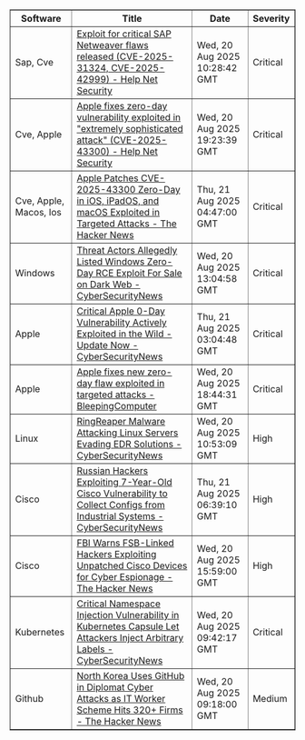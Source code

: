 
<table border="1" style="width:100%; border-collapse: collapse;">
<thead>
<tr>
<th>Software</th>
<th>Title</th>
<th>Date</th>
<th>Severity</th>
</tr>
</thead>
<tbody><tr>
<td>Sap, Cve</td>
<td><a href="https://news.google.com/rss/articles/CBMipAFBVV95cUxQVk5YTXJzLXJzQjEzZWltYVhqTnY3dEVzclhybW5SWWRFaGVkMmJWVDhZQjQ5NWlwcUR3MG9IR2pmc2RQemFjZk9lNFJ1bDNXUTMzM2NBaDBVZndGME9yMXV2S0tYUGFVWURyVGk0RDgtZVRqazRONEJKODE3c2pWUWZmYjNwaHFmaENoWjVIM2ZvNkd5UjA4QVJqSVpsOFFpXzlWbg?oc=5">Exploit for critical SAP Netweaver flaws released (CVE-2025-31324, CVE-2025-42999) - Help Net Security</a></td>
<td>Wed, 20 Aug 2025 10:28:42 GMT</td>
<td>Critical</td>
</tr>
<tr>
<td>Cve, Apple</td>
<td><a href="https://news.google.com/rss/articles/CBMiywFBVV95cUxNZFhOZVN5S0RrcjF6bzJJd3E1bEtaZ3BaOTdaaVpGS25GU0sxbVdPbUw3VXFzblBVT2FtRGJ4dFhzUF84QkxBMW45bG5vN3hhazFNR1YwV0VQVGNXYVVRSzhQY2hMT001eU9CTTZYaTNvMDhOc1BDY0xTWWtFaVp2X25MelRGYnFVei1TczNfd0VQZHJyeE1YYWhPVXNxMVhpcktyU05GVmRYQ00wRVJ2cnZ4SDM0N1dic0ZOQ1NVbmNONkZVcVZ5YmNVVQ?oc=5">Apple fixes zero-day vulnerability exploited in "extremely sophisticated attack" (CVE-2025-43300) - Help Net Security</a></td>
<td>Wed, 20 Aug 2025 19:23:39 GMT</td>
<td>Critical</td>
</tr>
<tr>
<td>Cve, Apple, Macos, Ios</td>
<td><a href="https://news.google.com/rss/articles/CBMiggFBVV95cUxNcFNUbHpWcEJLVi1FQ0RvWE9oc2JXdzE3SlhSVEIyTU8zNXowX242c1BkSXVJX2VDX3FObHB1TEV3UmtISHlHM2I4S1Y2VVBjMmdQRWhWQWJqTUc3Yk9mbkpRRUdzQTlQbV9uZVVaRTJhZG5YaVdIZ3E1dVdQVVFWVHl3?oc=5">Apple Patches CVE-2025-43300 Zero-Day in iOS, iPadOS, and macOS Exploited in Targeted Attacks - The Hacker News</a></td>
<td>Thu, 21 Aug 2025 04:47:00 GMT</td>
<td>Critical</td>
</tr>
<tr>
<td>Windows</td>
<td><a href="https://news.google.com/rss/articles/CBMid0FVX3lxTE4zZlBrNEFJZUFqMnVsei1YaW1tQjY0c25UOUJ3N3pZQlkyb1NNMG9ETkJrNFBDeEpYcU10eGhRYmdxYlNocW5RSDBQWXFZbUVfZTEwai1aQWJaV0V0OUY2M3Q2NGt6VDVJajJVRFVITC1YM0VwV1dZ0gF8QVVfeXFMTVJOVmdPZ1ZGSmJ2cC1kSV9FbkxyVWp5c01QOVJudWwtRXB5S3dqTVQwTTNHVWp2VU5TdmxEeFo3WnA4LVI2YlFmQm1nRjZrM3B0ZXZNYVdlTmI2RlA4Q1lVSGtTaFlSRTlxTkI3QVVybjZucHlEN2gxbHBzbg?oc=5">Threat Actors Allegedly Listed Windows Zero-Day RCE Exploit For Sale on Dark Web - CyberSecurityNews</a></td>
<td>Wed, 20 Aug 2025 13:04:58 GMT</td>
<td>Critical</td>
</tr>
<tr>
<td>Apple</td>
<td><a href="https://news.google.com/rss/articles/CBMigAFBVV95cUxPeUdKcE41blQ1YjdmQ1BUcko1QnFfa3M4TGVGSzg2czNwZmdTR3NXNzZ3bnJWcUNWVTZseDBTRmlEejFWNlotemlPT2pHaUZFRlVEYTdNdXZQY0FrUTlXYTVFOWJLQ1h5cjZBUDV0OEhuaUNVVU5tMEtEUThjNzFZWtIBhgFBVV95cUxPV3hydkxTUmNKdm00TzFVaFVDc0x5QWFuMWNPOG15dDZjSTg5T2pybU4tTE9mUENRYWFnbDRtVjhGODV1ZUszVWkxMS1taXVERmEwdUQxQkdWeXptOFNFUWctR1VJVGFCUUxFcGlkT0JBWTNzUG5XYXBUZnc3SGRLVmdObTZTZw?oc=5">Critical Apple 0-Day Vulnerability Actively Exploited in the Wild - Update Now - CyberSecurityNews</a></td>
<td>Thu, 21 Aug 2025 03:04:48 GMT</td>
<td>Critical</td>
</tr>
<tr>
<td>Apple</td>
<td><a href="https://news.google.com/rss/articles/CBMipwFBVV95cUxQdkViN3RCWWhXUzVaaFhKREhNWjRQd05zOTdjSXU1bXBoTFJSQ2QyVk9Nb19salVUM2I2ZWJFbUZyTDZEQUpEaGxCZy1iODZZQXdfYkxuWXliN3c3ME5fZWN1QWU2X1JNNWg0dkNHOE1KWmZZNTUyaDEwSXJxRzhiWE00ZzVOd2dEbGQ1ejFjS2N3Nk4zTG03YnVfZHZxZFlrdGFOLUo5Y9IBrAFBVV95cUxPZ1AwR3dJbXU0YWUyMHQzSTJHZm96N0UyOWF0VGp2blpkbDFqZGtGVms4MU1LX0pkNkVNRXZiQUdnWmE0b2tMNzkyRDlnVXRrZkVlOGh2eUJXSDFnbFpUSnRJcFRtU2RnRVZIZmNuYU1SaEZaOVFhcTVtcGFSdUJXVll6bTN4clEwcmNpQUJYUkJDcEQ5M3NFeGpWblRIMlFIem0yenc1M3dnam96?oc=5">Apple fixes new zero-day flaw exploited in targeted attacks - BleepingComputer</a></td>
<td>Wed, 20 Aug 2025 18:44:31 GMT</td>
<td>Critical</td>
</tr>
<tr>
<td>Linux</td>
<td><a href="https://news.google.com/rss/articles/CBMifkFVX3lxTE1DaWNxOGJXUk1id3BMN1VFbVRWMDVBR0Y2b1dqUDRpRzMwSlJLSXZaY1M5WUpWa2Z0WURnVmJrNG12M1hnNlFwSVZGclFGN0ZiM3g2Zmh0a1BpMXVmYmtzVGhJY3hmTWJFbU1IcVVRZzJsc3R6OWxYSmdJaDVMZ9IBgwFBVV95cUxQQkJBZGIxem1RdG1KNlpJQVgzRXpubjk1WWpVeFdKRjZVMHdvMFh6cWk5YVcwSlhFcE5JRFNxMndVS3dudnZNQXpxN2RWR2JocDRBSHhua3NJMGp6R2szMDFKWE4wZHlybUJRLWVtVkZZdjdkbGE2RzEwdy1rTXRwRGV4OA?oc=5">RingReaper Malware Attacking Linux Servers Evading EDR Solutions - CyberSecurityNews</a></td>
<td>Wed, 20 Aug 2025 10:53:09 GMT</td>
<td>High</td>
</tr>
<tr>
<td>Cisco</td>
<td><a href="https://news.google.com/rss/articles/CBMikgFBVV95cUxOSzEzOXZjZjQ4S1dHbThFT2JfRmtHWm9FZFFoTlM3dFJPMy1KdE0wN2JkUVp5MG5WTWVzeTVGSnNfN0VnbmVCVlNBSUw1UWRzR1lKQjdORFVQN3VNTERNNE82b0VTMkttam5WS2l5N0s2V1BVVTdiVUZCcGx6QWthMGpCcDgyYTB1WVI5WGVkSFhkUdIBlwFBVV95cUxPcjNHeEUwbF9iemtuLTBIYUxjLXNpY3QtdnRxQ3ZvUmxfWlF4Q2phZzJRWWdidk5wOHI3cmpSWXZ4ajYzMlp1R2RwOU1QNGwtSlNCSjJadTlHa3VlVXI5eXp4a1lXZlFMVUI5X19mdnpjTk5FOHZ0bTdsRUFaSGNJZmNCSnA4YVIyZXdQb1lyUkp4U25QMFFF?oc=5">Russian Hackers Exploiting 7-Year-Old Cisco Vulnerability to Collect Configs from Industrial Systems - CyberSecurityNews</a></td>
<td>Thu, 21 Aug 2025 06:39:10 GMT</td>
<td>High</td>
</tr>
<tr>
<td>Cisco</td>
<td><a href="https://news.google.com/rss/articles/CBMigAFBVV95cUxPSmlnY2d2bFlsVWJqN2ZvZ2pfNzEwYUpiU3dxZm5NY2VoNmlwOGM0eV80cThTc0lPU3g0VUNfQUpjTTlNQTFCV2VkQ2JlNE0tWVZacWdfWWFYRUxVYU5KeWNIUFZKMEw0QWkxWF80VldERFJHakVIeENuM2Y5OWo5TA?oc=5">FBI Warns FSB-Linked Hackers Exploiting Unpatched Cisco Devices for Cyber Espionage - The Hacker News</a></td>
<td>Wed, 20 Aug 2025 15:59:00 GMT</td>
<td>High</td>
</tr>
<tr>
<td>Kubernetes</td>
<td><a href="https://news.google.com/rss/articles/CBMifEFVX3lxTE5RTEVsYlJtU192MWtWMk9nX19OQ3NTTjRzdFhFLUh0eE1NYTJ2anRmQVZfY0FtMmhVSnAzcko5NkhxZTdMeFVRTlc3b3U0cEIyMDA0OE5rb2dwazlRQTQ4SW1xM3ctelJjUmlOQzV5WU1FRkszbWZCTUY2aHnSAYIBQVVfeXFMTWg2cEpLWDNzS2hNLTVIbzZsYmhZZEVaaU9wTnZ1OEs3bmMzU295SXhnenFtSzZrb0dPRXZaMzQ5YVdxN01QOFdtVlZERk4xcWxLNTdvUE5aOUFlbnoyTlNFTWNHRWtvNjBPODhMZHFUUmY4TmVlMW5KWW96LU9acFBZUQ?oc=5">Critical Namespace Injection Vulnerability in Kubernetes Capsule Let Attackers Inject Arbitrary Labels - CyberSecurityNews</a></td>
<td>Wed, 20 Aug 2025 09:42:17 GMT</td>
<td>Critical</td>
</tr>
<tr>
<td>Github</td>
<td><a href="https://news.google.com/rss/articles/CBMif0FVX3lxTE1lamRvSDREMWQwVzVhczhtWS1uSHB3Z2p3Q3hJZUItQlNvX3hMOGlMRi1UeVNSR2ZYTDhQQlg5UVl4VFY1eHN3cEJkQzdSdlhUcU9XNnpCWnI5aWE3V3NWUUNMQmh3MlpyOGFhcXRHVTI0MU5walpXWGhLTTlVUjA?oc=5">North Korea Uses GitHub in Diplomat Cyber Attacks as IT Worker Scheme Hits 320+ Firms - The Hacker News</a></td>
<td>Wed, 20 Aug 2025 09:18:00 GMT</td>
<td>Medium</td>
</tr>
</tbody>
</table>
